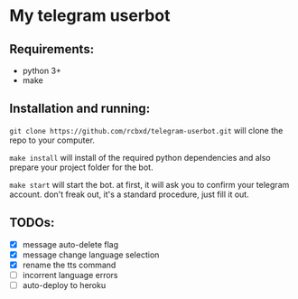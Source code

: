 # My telegram userbot

## Requirements:

- python 3+
- make

## Installation and running:

`git clone https://github.com/rcbxd/telegram-userbot.git` will clone the repo to your computer.

`make install` will install of the required python dependencies and also prepare your project
folder for the bot.

`make start` will start the bot. at first, it will ask you to confirm your telegram account.
don't freak out, it's a standard procedure, just fill it out.

## TODOs:

- [x] message auto-delete flag
- [x] message change language selection
- [x] rename the tts command
- [ ] incorrent language errors
- [ ] auto-deploy to heroku
